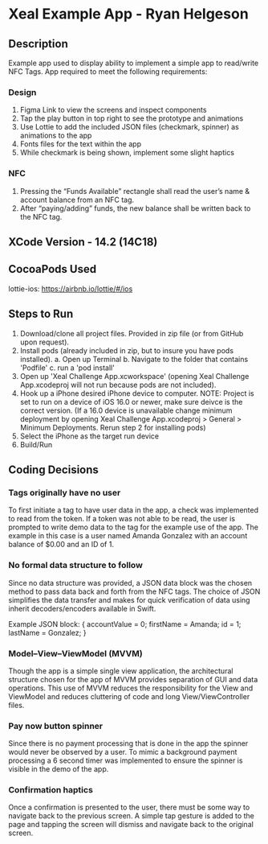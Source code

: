 # Xeal Example App - Ryan Helgeson

## Description
Example app used to display ability to implement a simple app to read/write NFC Tags. App required to meet the following requirements: 

### Design
1. Figma Link to view the screens and inspect components
2. Tap the play button in top right to see the prototype and animations
3. Use Lottie to add the included JSON files (checkmark, spinner) as animations to the app
4. Fonts files for the text within the app
5. While checkmark is being shown, implement some slight haptics 

### NFC
1. Pressing the “Funds Available” rectangle shall read the user’s name & account balance from an NFC tag.
2. After “paying/adding” funds, the new balance shall be written back to the NFC tag. 
 
## XCode Version - 14.2 (14C18)

## CocoaPods Used
lottie-ios: https://airbnb.io/lottie/#/ios 

## Steps to Run
1. Download/clone all project files. Provided in zip file (or from GitHub upon request).
2. Install pods (already included in zip, but to insure you have pods installed).
    a. Open up Terminal
    b. Navigate to the folder that contains 'Podfile'
    c. run a 'pod install'
3. Open up 'Xeal Challenge App.xcworkspace' (opening Xeal Challenge App.xcodeproj will not run because pods are not included).
4. Hook up a iPhone desired iPhone device to computer.
   NOTE: Project is set to run on a device of iOS 16.0 or newer, make sure deivce is the correct version. (If a 16.0 device is unavailable change minimum deployment by opening Xeal Challenge App.xcodeproj > General > Minimum Deployments. Rerun step 2 for installing pods)
5. Select the iPhone as the target run device
6. Build/Run

## Coding Decisions
### Tags originally have no user
To first initiate a tag to have user data in the app, a check was implemented to read from the token. If a token was not able to be read, the user is prompted to write demo data to the tag for the example use of the app. The example in this case is a user named Amanda Gonzalez with an account balance of $0.00 and an ID of 1.

### No formal data structure to follow
Since no data structure was provided, a JSON data block was the chosen method to pass data back and forth from the NFC tags. The choice of JSON simplifies the data transfer and makes for quick verification of data using inherit decoders/encoders available in Swift.

Example JSON block: 
{
    accountValue = 0;
    firstName = Amanda;
    id = 1;
    lastName = Gonzalez;
}

### Model–View–ViewModel (MVVM)
Though the app is a simple single view application, the architectural structure chosen for the app of MVVM provides separation of GUI and data operations. This use of MVVM reduces the responsibility for the View and ViewModel and reduces cluttering of code and long View/ViewController files.

### Pay now button spinner
Since there is no payment processing that is done in the app the spinner would never be observed by a user. To mimic a background payment processing a 6 second timer was implemented to ensure the spinner is visible in the demo of the app.

### Confirmation haptics
Once a confirmation is presented to the user, there must be some way to navigate back to the previous screen. A simple tap gesture is added to the page and tapping the screen will dismiss and navigate back to the original screen.

